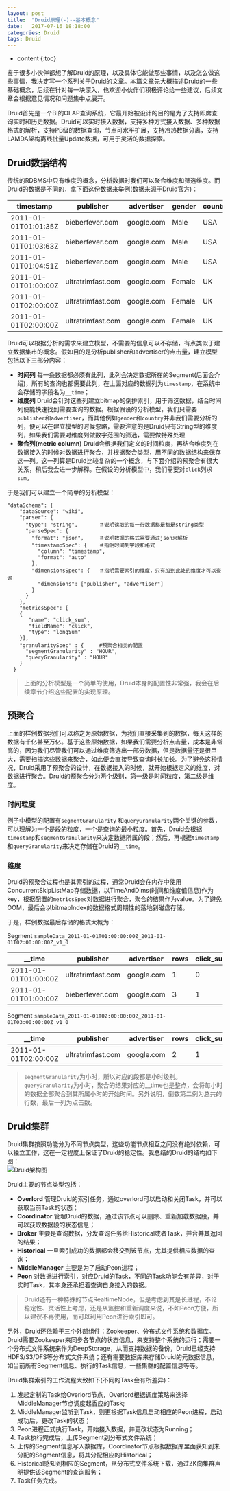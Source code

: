 ```yaml
---
layout: post
title:  "Druid原理(-)--基本概念"
date:   2017-07-16 18:18:00
categories: Druid
tags: Druid
---
```


* content
{:toc}

鉴于很多小伙伴都想了解Druid的原理，以及具体它能做那些事情，以及怎么做这些事情，我决定写一个系列关于Druid的文章。本篇文章先大概描述Druid的一些基础概念，后续在针对每一块深入，也欢迎小伙伴们积极评论给一些建议，后续文章会根据意见情况和问题集中点展开。  

Druid首先是一个BI的OLAP查询系统，它最开始被设计的目的是为了支持即席查询实时和历史数据。Druid可以实时接入数据，支持多种方式接入数据、多种数据格式的解析，支持PB级的数据查询，节点可水平扩展，支持冷热数据分离，支持LAMDA架构离线批量Update数据，可用于灵活的数据探索。  







## Druid数据结构  

传统的RDBMS中只有维度的概念，分析数据时我们可以聚合维度和筛选维度。而Druid的数据是不同的，拿下面这份数据来举例(数据来源于Druid官方)：  

| timestamp | publisher | advertiser | gender | country | click | price |
|-----------|-----------|------------|--------|---------|-------|-------|
| 2011-01-01T01:01:35Z | bieberfever.com | google.com | Male | USA | 0 | 0.65 |
| 2011-01-01T01:03:63Z | bieberfever.com | google.com | Male | USA | 0 | 0.62 |
| 2011-01-01T01:04:51Z | bieberfever.com | google.com | Male | USA | 1 | 0.45 |
| 2011-01-01T01:00:00Z | ultratrimfast.com | google.com | Female | UK | 0 | 0.87 |
| 2011-01-01T02:00:00Z | ultratrimfast.com | google.com | Female | UK | 0 | 0.99 |
| 2011-01-01T02:00:00Z | ultratrimfast.com | google.com | Female | UK | 1 | 1.53 | 

Druid可以根据分析的需求来建立模型，不需要的信息可以不存储，有点类似于建立数据集市的概念。假如目的是分析publisher和advertiser的点击量，建立模型包括以下三部分内容：  
* **时间列** 每一条数据都必须有此列，此列会决定数据所在的Segment(后面会介绍)，所有的查询也都需要此列，在上面对应的数据列为`timestamp`，在系统中会存储的字段名为`__time`；  
* **维度列** Druid会针对这些列建立bitmap的倒排索引，用于筛选数据，结合时间列便能快速找到需要查询的数据。根据假设的分析模型，我们只需要`publisher`和`advertiser`，而其他例如`gender`和`country`并非我们需要分析的列，便可以在建立模型的时候忽略，需要注意的是Druid只有String型的维度列，如果我们需要对维度列做数字范围的筛选，需要做特殊处理  
* **聚合列(metric column)** Druid会根据我们定义的时间粒度，再结合维度列在数据接入的时候对数据进行聚合，并根据聚合类型，用不同的数据结构来保存这一列。这一列算是Druid比较复杂的一个概念，与下面介绍的预聚合有很大关系，稍后我会进一步解释。在假设的分析模型中，我们需要对`click`列求`sum`。  

于是我们可以建立一个简单的分析模型：  

```
"dataSchema": {
    "dataSource": "wiki",
    "parser": {
      "type": "string",       ＃说明读取的每一行数据都是都是string类型
      "parseSpec": {
        "format": "json",     ＃说明数据的格式需要通过json来解析
        "timestampSpec": {    ＃指明时间列字段和格式
          "column": "timestamp",
          "format": "auto"
        },
        "dimensionsSpec": {   ＃指明需要索引的维度，只有加到此处的维度才可以查询
          "dimensions": ["publisher", "advertiser"]
        }
      }
    },
    "metricsSpec": [
    {
       "name": "click_sum",
       "fieldName": "click",
       "type": "longSum"
    }],
    "granularitySpec" : {     #预聚合相关的配置
      "segmentGranularity" : "HOUR",
      "queryGranularity" : "HOUR"
    }
  }
```

>上面的分析模型是一个简单的使用，Druid本身的配置性非常强，我会在后续章节介绍这些配置的实现原理。

## 预聚合  

上面的样例数据我们可以称之为原始数据，为我们直接采集到的数据，每天这样的数据有千亿甚至万亿。基于这些原始数据，如果我们需要分析点击量，成本是非常高的，因为我们尽管我们可以通过维度筛选出一部分数据，但是数据量还是很巨大，需要扫描这些数据来聚合，如此便会直接导致查询时长加长。为了避免这种情况，Druid采用了预聚合的设计，在数据接入的时候，就开始根据定义的维度，对数据进行聚合。Druid的预聚合分为两个级别，第一级是时间粒度，第二级是维度。  

### 时间粒度  

例子中模型的配置有`segmentGranularity` 和`queryGranularity`两个关键的参数，可以理解为一个是段的粒度，一个是查询的最小粒度。首先，Druid会根据`timestamp`和`segmentGranularity`来决定数据所属的段；然后，再根据`timestamp`和`queryGranularity`来决定存储在Druid的`__time`。  

### 维度  

Druid的预聚合过程也是其索引的过程，通常Druid会在内存中使用ConcurrentSkipListMap存储数据，以TimeAndDims(时间和维度值信息)作为key，根据配置的`metricsSpec`对数据进行聚合，聚合的结果作为value。为了避免OOM，最后会以bitmapIndex的数据格式周期性的落地到磁盘存储。  

于是，样例数据最后存储的格式大概为：  

 Segment `sampleData_2011-01-01T01:00:00:00Z_2011-01-01T02:00:00:00Z_v1_0`  

| __time | publisher | advertiser | rows | click_sum |
|--------|-----------|------------|------|-----------|
| 2011-01-01T01:00:00Z | ultratrimfast.com | google.com | 1 | 0 |
| 2011-01-01T01:00:00Z | bieberfever.com | google.com | 3 | 1 |


Segment `sampleData_2011-01-01T02:00:00:00Z_2011-01-01T03:00:00:00Z_v1_0`   

| __time | publisher | advertiser | rows | click_sum |
|--------|-----------|------------|------|-----------|
| 2011-01-01T02:00:00Z | ultratrimfast.com | google.com | 2 | 1 |

>`segmentGranularity`为小时，所以对应的段都是小时级别。`queryGranularity`为小时，聚合的结果对应的__time也是整点，会将每小时的数据全部聚合到其所属小时的开始时间。另外说明，倒数第二例为总共的行数，最后一列为点击数。  

## Druid集群  

Druid集群按照功能分为不同节点类型，这些功能节点相互之间没有绝对依赖，可以独立工作，这在一定程度上保证了Druid的稳定性。我总结的Druid的结构如下图：  
![Druid架构图](http://img2.ph.126.net/trs2ZSa2XoqYSkysqKXrwA==/6632343199188865139.jpg)   

Druid主要的节点类型包括：  

* **Overlord** 管理Druid的索引任务，通过overlord可以启动和关闭Task，并可以获取当前Task的状态；  
* **Coordinator** 管理Druid的数据，通过该节点可以删除、重新加载数据段，并可以获取数据段的状态信息；  
* **Broker**  主要是查询数据，分发查询任务给Historical或者Task，并合并其返回的结果；    
* **Historical** 一旦索引成功的数据都会移交到该节点，尤其提供相应数据的查询；   
* **MiddleManager** 主要是为了启动Peon进程；  
* **Peon** 对数据进行索引，对应Druid的Task，不同的Task功能会有差异，对于实时Task，其本身还承担着查询自身接入的数据。  

>Druid还有一种特殊的节点RealtimeNode，但是考虑到其是长进程，不论稳定性、灵活性上考虑，还是从监控和重新调度来说，不如Peon方便，所以建议不再使用，而可以利用Peon进行索引即可。  

另外，Druid还依赖于三个外部组件：Zookeeper、分布式文件系统和数据库。Druid需要Zookeeper来同步各节点的状态信息，来支持整个系统的运行；需要一个分布式文件系统来作为DeepStorage，从而支持数据的备份，Druid已经支持HDFS/S3/DFS等分布式文件系统；还有需要数据库来存储Druid的元数据信息，如当前所有Segment信息、执行的Task信息，一些集群的配置信息等等。  

Druid集群索引的工作流程大致如下(不同的Task会有所差异)：  

1. 发起定制的Task给Overlord节点，Overlord根据调度策略来选择MiddleManager节点调度起香应的Task;  
2. MiddleManager监听到Task，则更根据Task信息启动相应的Peon进程，启动成功后，更改Task的状态；  
3. Peon进程正式执行Task，开始接入数据，并更改状态为Running；  
4. Task执行完成后，上传Segment到分布式文件系统；  
5. 上传的Segment信息写入数据库，Coordinator节点根据数据库里面获知到未分配的Segment信息，将其分配相应的Historical；  
6. Historical感知到相应的Segment，从分布式文件系统下载，通过ZK向集群声明提供该Segment的查询服务；  
7. Task任务完成。  






